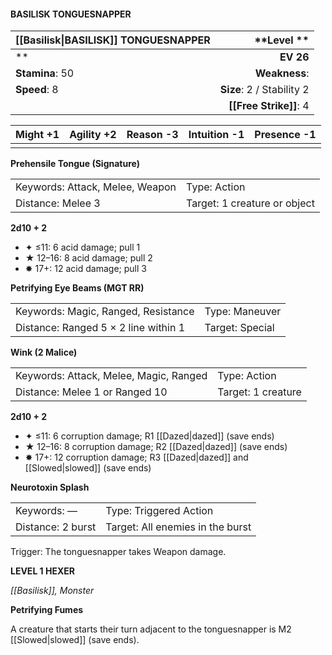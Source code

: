 #### BASILISK TONGUESNAPPER

| [[Basilisk\|BASILISK]] TONGUESNAPPER |           \*\*Level  \*\* |
| :----------------------------------- | ------------------------: |
| \*\*                                 |                 **EV 26** |
| **Stamina**: 50                      |             **Weakness**: |
| **Speed**: 8                         | **Size**: 2 / Stability 2 |
|                                      |    **[[Free Strike]]**: 4 |

| **Might** +1 | **Agility** +2 | **Reason** -3 | **Intuition** -1 | **Presence** -1 |
| ------------ | -------------- | ------------- | ---------------- | --------------- |
|              |                |               |                  |                 |

**Prehensile Tongue (Signature)**

|                                 |                              |
| :------------------------------ | :--------------------------- |
| Keywords: Attack, Melee, Weapon | Type: Action                 |
| Distance: Melee 3               | Target: 1 creature or object |

**2d10 + 2**

- ✦ ≤11: 6 acid damage; pull 1
- ★ 12–16: 8 acid damage; pull 2
- ✸ 17+: 12 acid damage; pull 3

**Petrifying Eye Beams (MGT RR)**

|                                      |                 |
| :----------------------------------- | :-------------- |
| Keywords: Magic, Ranged, Resistance  | Type: Maneuver  |
| Distance: Ranged 5 × 2 line within 1 | Target: Special |

**Wink (2 Malice)**

|                                        |                    |
| :------------------------------------- | :----------------- |
| Keywords: Attack, Melee, Magic, Ranged | Type: Action       |
| Distance: Melee 1 or Ranged 10         | Target: 1 creature |

**2d10 + 2**

- ✦ ≤11: 6 corruption damage; R1 [[Dazed|dazed]] (save ends)
- ★ 12–16: 8 corruption damage; R2 [[Dazed|dazed]] (save ends)
- ✸ 17+: 12 corruption damage; R3 [[Dazed|dazed]] and [[Slowed|slowed]] (save ends)

**Neurotoxin Splash**

|                   |                                  |
| :---------------- | :------------------------------- |
| Keywords: —       | Type: Triggered Action           |
| Distance: 2 burst | Target: All enemies in the burst |

Trigger: The tonguesnapper takes Weapon damage.

**LEVEL 1 HEXER**

*[[Basilisk]], Monster*

**Petrifying Fumes**

A creature that starts their turn adjacent to the tonguesnapper is M2 [[Slowed|slowed]] (save ends).
